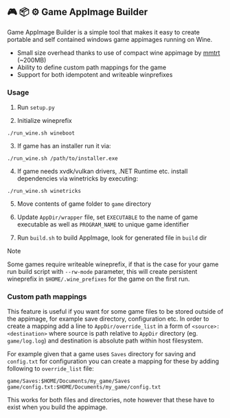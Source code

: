## :video_game: :package: :gear: Game AppImage Builder

Game AppImage Builder is a simple tool that makes it easy to create portable and self contained windows game appimages running on Wine.

- Small size overhead thanks to use of compact wine appimage by [mmtrt](https://github.com/mmtrt/WINE_AppImage) (~200MB)
- Ability to define custom path mappings for the game
- Support for both idempotent and writeable winprefixes

### Usage

1. Run `setup.py` 

2. Initialize wineprefix 
```
./run_wine.sh wineboot
```
3. If game has an installer run it via:
```
./run_wine.sh /path/to/installer.exe
```
4. If game needs xvdk/vulkan drivers, .NET Runtime etc. install dependencies via winetricks by executing:
```
./run_wine.sh winetricks
```

5. Move contents of game folder to `game` directory

6. Update `AppDir/wrapper` file, set `EXECUTABLE` to the name of game executable as well as `PROGRAM_NAME` to unique game identifier

7. Run `build.sh` to build AppImage, look for generated file in `build` dir

> [!NOTE]
> Some games require writeable wineprefix, if that is the case for your game run build script with
> `--rw-mode` parameter, this will create persistent wineprefix in `$HOME/.wine_prefixes` for the game
> on the first run.
>
 
### Custom path mappings

This feature is useful if you want for some game files to be stored outside of the appimage, for example save directory, configuration etc.
In order to create a mapping add a line to `AppDir/override_list` in a form of `<source>:<destination>` where source is path relative to `AppDir` directory (eg. `game/log.log`) and destination is absolute path within host filesystem.

For example given that a game uses `Saves` directory for saving and `config.txt` for configuration you can create a mapping for these by adding following to `override_list` file:

```
game/Saves:$HOME/Documents/my_game/Saves
game/config.txt:$HOME/Documents/my_game/config.txt
```

This works for both files and directories, note however that these have to exist when you build the appimage.
